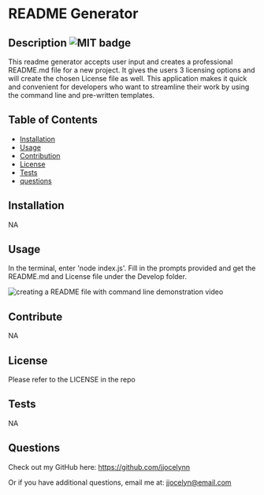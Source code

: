 # README Generator

## Description ![MIT badge](https://img.shields.io/badge/License-MIT-brightgreen)

This readme generator accepts user input and creates a professional README.md file for a new project. It gives the users 3 licensing options and will create the chosen License file as well. This application makes it quick and convenient for developers who want to streamline their work by using the command line and pre-written templates.

## Table of Contents

- [Installation](#installation)
- [Usage](#usage)
- [Contribution](#Contribution)
- [License](#license)
- [Tests](#tests)
- [questions](#questions)

## Installation

NA

## Usage

 In the terminal, enter 'node index.js'. Fill in the prompts provided and get the README.md and License file under the Develop folder.
 
![creating a README file with command line demonstration video](https://youtu.be/jlY9KNUW8SA)

## Contribute

NA

## License

Please refer to the LICENSE in the repo

## Tests

NA

## Questions

Check out my GitHub here: https://github.com/jjocelynn

Or if you have additional questions, email me at: jjocelyn@email.com
